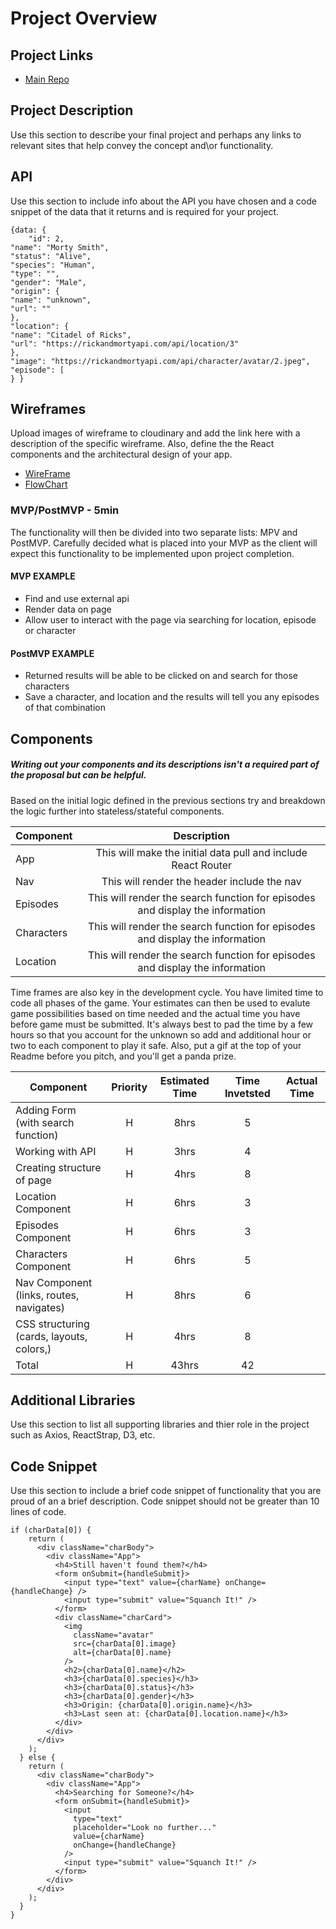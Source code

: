 # Project Overview

## Project Links

- [Main Repo](https://github.com/basilspice/Project-2)


## Project Description

Use this section to describe your final project and perhaps any links to relevant sites that help convey the concept and\or functionality.

## API

Use this section to include info about the API you have chosen and a code snippet of the data that it returns and is required for your project. 


```
{data: {
	"id": 2,
"name": "Morty Smith",
"status": "Alive",
"species": "Human",
"type": "",
"gender": "Male",
"origin": {
"name": "unknown",
"url": ""
},
"location": {
"name": "Citadel of Ricks",
"url": "https://rickandmortyapi.com/api/location/3"
},
"image": "https://rickandmortyapi.com/api/character/avatar/2.jpeg",
"episode": [
} }
```


## Wireframes

Upload images of wireframe to cloudinary and add the link here with a description of the specific wireframe. Also, define the the React components and the architectural design of your app.

- [WireFrame](https://wireframepro.mockflow.com/view/MNedeyL86h)
- [FlowChart](https://lucid.app/lucidchart/2ea1ce25-df0c-480d-9382-d0efa46372ad/view?page=0_0#)


### MVP/PostMVP - 5min

The functionality will then be divided into two separate lists: MPV and PostMVP.  Carefully decided what is placed into your MVP as the client will expect this functionality to be implemented upon project completion.  

#### MVP EXAMPLE
- Find and use external api 
- Render data on page 
- Allow user to interact with the page via searching for location, episode or character

#### PostMVP EXAMPLE

- Returned results will be able to be clicked on and search for those characters
- Save a character, and location and the results will tell you any episodes of that combination

## Components
##### Writing out your components and its descriptions isn't a required part of the proposal but can be helpful.

Based on the initial logic defined in the previous sections try and breakdown the logic further into stateless/stateful components. 

| Component | Description | 
| --- | :---: |  
| App | This will make the initial data pull and include React Router| 
| Nav | This will render the header include the nav | 
| Episodes | This will render the search function for episodes and display the information
| Characters | This will render the search function for episodes and display the information
| Location | This will render the search function for episodes and display the information


Time frames are also key in the development cycle.  You have limited time to code all phases of the game.  Your estimates can then be used to evalute game possibilities based on time needed and the actual time you have before game must be submitted. It's always best to pad the time by a few hours so that you account for the unknown so add and additional hour or two to each component to play it safe. Also, put a gif at the top of your Readme before you pitch, and you'll get a panda prize.

| Component | Priority | Estimated Time | Time Invetsted | Actual Time |
| --- | :---: |  :---: | :---: | :---: |
| Adding Form (with search function) | H | 8hrs| 5 |  |
| Working with API | H | 3hrs| 4 |  |
| Creating structure of page | H | 4hrs| 8 | |
| Location Component | H | 6hrs| 3 | |
| Episodes Component | H | 6hrs| 3 | |
| Characters Component | H | 6hrs| 5 | |
| Nav Component (links, routes, navigates) | H | 8hrs| 6 | |
| CSS structuring (cards, layouts, colors,) | H | 4hrs| 8 | |
| Total | H | 43hrs| 42 | |


## Additional Libraries
 Use this section to list all supporting libraries and thier role in the project such as Axios, ReactStrap, D3, etc. 

## Code Snippet

Use this section to include a brief code snippet of functionality that you are proud of an a brief description.  Code snippet should not be greater than 10 lines of code. 

```
if (charData[0]) {
    return (
      <div className="charBody">
        <div className="App">
          <h4>Still haven't found them?</h4>
          <form onSubmit={handleSubmit}>
            <input type="text" value={charName} onChange={handleChange} />
            <input type="submit" value="Squanch It!" />
          </form>
          <div className="charCard">
            <img
              className="avatar"
              src={charData[0].image}
              alt={charData[0].name}
            />
            <h2>{charData[0].name}</h2>
            <h3>{charData[0].species}</h3>
            <h3>{charData[0].status}</h3>
            <h3>{charData[0].gender}</h3>
            <h3>Origin: {charData[0].origin.name}</h3>
            <h3>Last seen at: {charData[0].location.name}</h3>
          </div>
        </div>
      </div>
    );
  } else {
    return (
      <div className="charBody">
        <div className="App">
          <h4>Searching for Someone?</h4>
          <form onSubmit={handleSubmit}>
            <input
              type="text"
              placeholder="Look no further..."
              value={charName}
              onChange={handleChange}
            />
            <input type="submit" value="Squanch It!" />
          </form>
        </div>
      </div>
    );
  }
}
```
